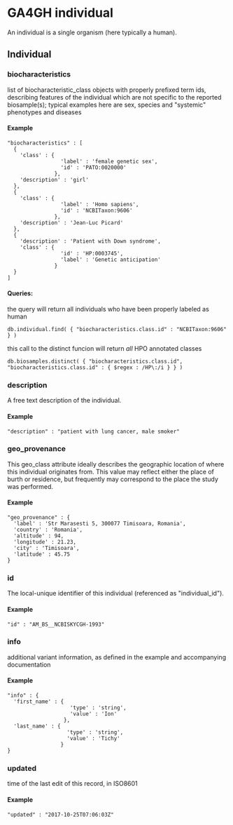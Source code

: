 # GA4GH __individual__
  

An individual is a single organism (here typically a human).


## Individual

### biocharacteristics

list of biocharacteristic_class objects with properly prefixed term ids, describing features of the individual which are not specific to the reported biosample(s); typical examples here are sex, species and "systemic" phenotypes and diseases


#### Example

```
"biocharacteristics" : [
  {
    'class' : {
                 'label' : 'female genetic sex',
                 'id' : 'PATO:0020000'
               },
    'description' : 'girl'
  },
  {
    'class' : {
                 'label' : 'Homo sapiens',
                 'id' : 'NCBITaxon:9606'
               },
    'description' : 'Jean-Luc Picard'
  },
  {
    'description' : 'Patient with Down syndrome',
    'class' : {
                 'id' : 'HP:0003745',
                 'label' : 'Genetic anticipation'
               }
  }
]
```

#### Queries:
the query will return all individuals who have been properly labeled as human
```
db.individual.find( { "biocharacteristics.class.id" : "NCBITaxon:9606" } )
```

this call to the distinct funcion will return *all* HPO annotated classes
```
db.biosamples.distinct( { "biocharacteristics.class.id", "biocharacteristics.class.id" : { $regex : /HP\:/i } } )
```

### description

A free text description of the individual.

#### Example

```
"description" : "patient with lung cancer, male smoker"
```

### geo_provenance

This geo_class attribute ideally describes the geographic location of where this individual originates from.
This value may reflect either the place of burth or residence, but frequently may correspond to the place the study was performed.


#### Example

```
"geo_provenance" : {
  'label' : 'Str Marasesti 5, 300077 Timisoara, Romania',
  'country' : 'Romania',
  'altitude' : 94,
  'longitude' : 21.23,
  'city' : 'Timisoara',
  'latitude' : 45.75
}
```

### id

The local-unique identifier of this individual (referenced as "individual_id").

#### Example

```
"id" : "AM_BS__NCBISKYCGH-1993"
```

### info

additional variant information, as defined in the example and accompanying documentation

#### Example

```
"info" : {
  'first_name' : {
                    'type' : 'string',
                    'value' : 'Ion'
                  },
  'last_name' : {
                   'type' : 'string',
                   'value' : 'Tichy'
                 }
}
```

### updated

time of the last edit of this record, in ISO8601

#### Example

```
"updated" : "2017-10-25T07:06:03Z"
```
